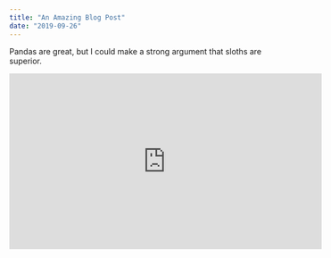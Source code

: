 ```yaml
---
title: "An Amazing Blog Post"
date: "2019-09-26"
---
```


Pandas are great, but I could make a strong argument that sloths are superior.

<iframe width="560" height="315" src="https://www.youtube.com/embed/4n0xNbfJLR8" frameborder="0" allowfullscreen></iframe>
